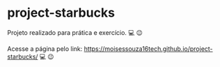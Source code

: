 # project-starbucks
Projeto realizado para prática e exercício.
 :computer:
  :wink:

  Acesse a página pelo link: https://moisessouza16tech.github.io/project-starbucks/  :computer:
  :wink:
